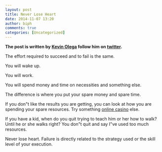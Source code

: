 ```yaml
---
layout: post
title: Never Lose Heart
date: 2014-11-07 13:20
author: biph
comments: true
categories: [Uncategorized]
---
```

<p><strong>The post is written by <a href="http://kevinolega.com">Kevin Olega</a> follow him on <a href="http://twitter.com/kevinolega">twitter</a>.</strong></p>
<p>The effort required to succeed and to fail is the same.</p>
<p>You will wake up. </p>
<p>You will work.</p>
<p>You will spend money and time on necessities and something else.</p>
<p>The difference is where you put your spare money and spare time.</p>
<p>If you don"t like the results you are getting, you can look at how you are spending your spare resources. Try something <a href="http://www.dgfev.com/">online casino</a>  else.</p>
<p>If you have a kid, when do you quit trying to teach him or her how to walk? Until he or she walks right? You don"t quit and say I"ve used too much resources. </p>
<p>Never lose heart. Failure is directly related to the strategy used or the skill level of your execution.</p>

